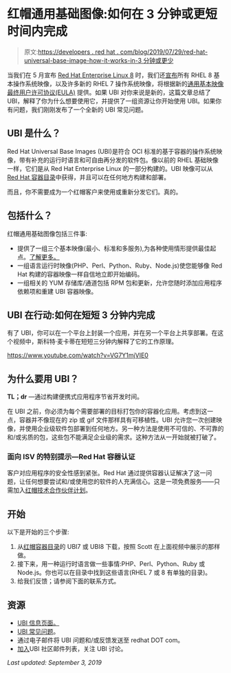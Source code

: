 # 红帽通用基础图像:如何在 3 分钟或更短时间内完成

> 原文:[https://developers . red hat . com/blog/2019/07/29/red-hat-universal-base-image-how-it-works-in-3 分钟或更少](https://developers.redhat.com/blog/2019/07/29/red-hat-universal-base-image-how-it-works-in-3-minutes-or-less)

当我们在 5 月宣布 [Red Hat Enterprise Linux 8](https://developers.redhat.com/blog/2019/05/07/red-hat-enterprise-linux-8-now-generally-available/) 时，我们还[宣布](https://www.redhat.com/en/blog/introducing-red-hat-universal-base-image)所有 RHEL 8 基本操作系统映像，以及许多新的 RHEL 7 操作系统映像，将根据新的[通用基本映像最终用户许可协议(EULA)](https://www.redhat.com/licenses/EULA_Red_Hat_Universal_Base_Image_English_20190422.pdf) 提供。如果 UBI 对你来说是新的，这篇文章总结了 UBI，解释了你为什么想要使用它，并提供了一组资源让你开始使用 UBI。如果你有问题，我们刚刚发布了一个全新的 UBI 常见问题。

## UBI 是什么？

Red Hat Universal Base Images (UBI)是符合 OCI 标准的基于容器的操作系统映像，带有补充的运行时语言和可自由再分发的软件包。像以前的 RHEL 基础映像一样，它们是从 Red Hat Enterprise Linux 的一部分构建的。UBI 映像可以从 [Red Hat 容器目录](https://access.redhat.com/containers/)中获得，并且可以在任何地方构建和部署。

而且，你不需要成为一个红帽客户来使用或重新分发它们。真的。

## 包括什么？

红帽通用基础图像包括三件事:

*   提供了一组三个基本映像(最小、标准和多服务),为各种使用情形提供最佳起点。[了解更多。](https://developers.redhat.com/products/rhel/ubi/#assembly-field-sections-18555)
*   一组语言运行时映像(PHP、Perl、Python、Ruby、Node.js)使您能够像 Red Hat 构建的容器映像一样自信地立即开始编码。
*   一组相关的 YUM 存储库/通道包括 RPM 包和更新，允许您随时添加应用程序依赖项和重建 UBI 容器映像。

## UBI 在行动:如何在短短 3 分钟内完成

有了 UBI，你可以在一个平台上封装一个应用，并在另一个平台上共享部署。在这个视频中，斯科特·麦卡蒂在短短三分钟内解释了它的工作原理。

https://www.youtube.com/watch?v=VG7Y1mjVIE0

## 为什么要用 UBI？

**TL；dr** —通过构建便携式应用程序节省开发时间。

在 UBI 之前，你必须为每个需要部署的目标打包你的容器化应用。考虑到这一点，容器并不像现在的 zip 或 gif 文件那样具有可移植性。UBI 允许您一次创建映像，并使用企业级软件包部署到任何地方。另一种方法是使用不可信的、不可靠的和/或劣质的包，这些包不能满足企业级的需求。这种方法从一开始就被打破了。

### 面向 ISV 的特别提示—Red Hat 容器认证

客户对应用程序的安全性感到紧张。Red Hat 通过提供容器认证解决了这一问题，让任何想要尝试和/或使用您的软件的人充满信心。这是一项免费服务——只需加入[红帽技术合作伙伴计划](https://developers.redhat.com/products/rhel/ubi/#assembly-field-sections-18515)。

## 开始

以下是开始的三个步骤:

1.  从[红帽容器目录](https://access.redhat.com/containers/)的 UBI7 或 UBI8 下载，按照 Scott 在上面视频中展示的那样做。
2.  接下来，用一种运行时语言做一些事情:PHP、Perl、Python、Ruby 或 Node.js。你也可以在目录中找到这些语言(RHEL 7 或 8 有单独的目录)。
3.  给我们反馈；请参阅下面的联系方式。

## 资源

*   [UBI 信息页面。](https://developers.redhat.com/products/rhel/ubi/)
*   [UBI 常见问题](https://developers.redhat.com/articles/ubi-faq/)。
*   通过电子邮件将 UBI 问题和/或反馈发送至 redhat DOT com。
*   [加入](https://www.redhat.com/mailman/listinfo/ubi)UBI 社区邮件列表，关注 UBI 讨论。

*Last updated: September 3, 2019*